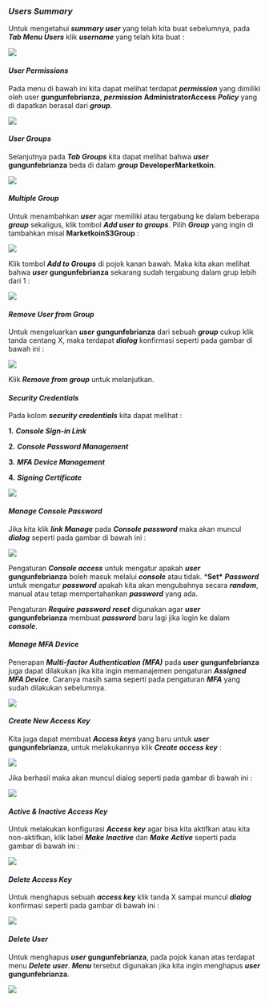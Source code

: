 ### *Users Summary*

Untuk mengetahui ***summary user*** yang telah kita buat sebelumnya, pada ***Tab Menu Users*** klik ***username*** yang telah kita buat :

<img src="/assets/Get User Summary.png">

#### *User Permissions*

Pada menu di bawah ini kita dapat melihat terdapat ***permission*** yang dimiliki oleh user **gungunfebrianza**, ***permission*** **AdministratorAccess** ***Policy*** yang di dapatkan berasal dari ***group***. 

<img src="/assets/Permission Summary.png">

#### *User Groups*

Selanjutnya pada ***Tab Groups*** kita dapat melihat bahwa ***user*** **gungunfebrianza** beda di dalam ***group*** **DeveloperMarketkoin**.

<img src="/assets/Groups Summary.png">

#### *Multiple Group*

Untuk menambahkan ***user*** agar memiliki atau tergabung ke dalam beberapa ***group*** sekaligus, klik tombol ***Add user to groups***. Pilih ***Group*** yang ingin di tambahkan misal **MarketkoinS3Group** :

<img src="/assets/Add to Group.png">

Klik tombol ***Add to Groups*** di pojok kanan bawah. Maka kita akan melihat bahwa ***user*** **gungunfebrianza** sekarang sudah tergabung dalam grup lebih dari 1 :

<img src="/assets/Multi Group.png">

#### *Remove User from Group*

Untuk mengeluarkan ***user*** **gungunfebrianza** dari sebuah ***group*** cukup klik tanda centang X, maka terdapat ***dialog*** konfirmasi seperti pada gambar di bawah ini :

<img src="/assets/Remove User From Group.png">

Klik ***Remove from group*** untuk melanjutkan.

#### *Security Credentials*

Pada kolom ***security credentials*** kita dapat melihat :

**1.**   ***Console Sign-in Link***

**2.**   ***Console Password Management***

**3.**   ***MFA Device Management***

**4.**   ***Signing Certificate***

<img src="/assets/Sign-in Credential.png">

#### *Manage Console Password*

Jika kita klik ***link Manage*** pada ***Console*** ***password*** maka akan muncul ***dialog*** seperti pada gambar di bawah ini :

<img src="/assets/Manage Console Password.png">

Pengaturan ***Console access*** untuk mengatur apakah ***user*** **gungunfebrianza** boleh masuk melalui ***console*** atau tidak. ***Set\*** ***Password*** untuk mengatur ***password*** apakah kita akan mengubahnya secara ***random***, manual atau tetap mempertahankan ***password*** yang ada.

Pengaturan ***Require*** ***password*** ***reset*** digunakan agar ***user*** **gungunfebrianza** membuat ***password*** baru lagi jika login ke dalam ***console***.

#### *Manage MFA Device*

Penerapan ***Multi-factor Authentication (MFA)*** pada ***user*** **gungunfebrianza** juga dapat dilakukan jika kita ingin memanajemen pengaturan ***Assigned MFA Device***. Caranya masih sama seperti pada pengaturan ***MFA*** yang sudah dilakukan sebelumnya.

<img src="/assets/Virtual MFA Device.png">

#### *Create New Access Key*

Kita juga dapat membuat ***Access keys*** yang baru untuk ***user*** **gungunfebrianza**, untuk melakukannya klik ***Create access key*** :

<img src="/assets/Create Access Key.png">

Jika berhasil maka akan muncul dialog seperti pada gambar di bawah ini :

<img src="/assets/Create Access Key Success.png">

#### *Active & Inactive Access Key*

Untuk melakukan konfigurasi ***Access key*** agar bisa kita aktifkan atau kita non-aktifkan, klik label ***Make*** ***Inactive*** dan ***Make*** ***Active*** seperti pada gambar di bawah ini :

<img src="/assets/Active & Inactive Access Key.png">

#### *Delete Access Key*

Untuk menghapus sebuah ***access key*** klik tanda X sampai muncul ***dialog*** konfirmasi seperti pada gambar di bawah ini :

<img src="/assets/Delete Access Key.png">

#### *Delete User*

Untuk menghapus ***user* gungunfebrianza**, pada pojok kanan atas terdapat menu ***Delete*** ***user***. ***Menu*** tersebut digunakan jika kita ingin menghapus ***user* gungunfebrianza**.

<img src="/assets/Delete User.png">

